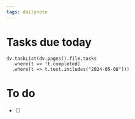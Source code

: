 ```yaml
---
tags: dailynote
---
```

 
# Tasks due today
```dataviewjs
dv.taskList(dv.pages().file.tasks 
  .where(t => !t.completed)
  .where(t => t.text.includes("2024-05-08")))
```

# To do
- [ ] 